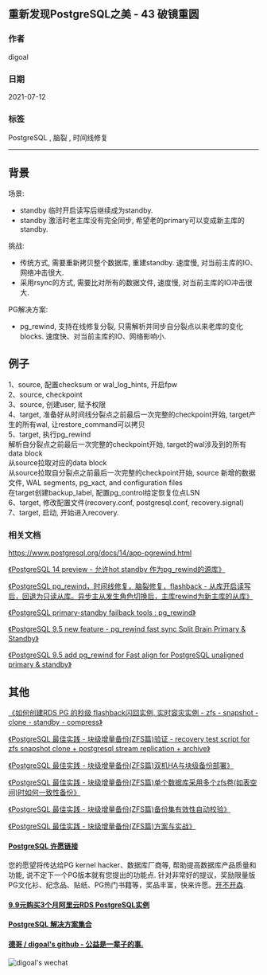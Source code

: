 ## 重新发现PostgreSQL之美 - 43 破镜重圆  
        
### 作者        
digoal        
        
### 日期        
2021-07-12        
        
### 标签        
PostgreSQL , 脑裂 , 时间线修复  
        
----        
        
## 背景        
  
场景:   
- standby 临时开启读写后继续成为standby.  
- standby 激活时老主库没有完全同步, 希望老的primary可以变成新主库的standby.  
  
挑战:   
- 传统方式, 需要重新拷贝整个数据库, 重建standby. 速度慢, 对当前主库的IO、网络冲击很大.   
- 采用rsync的方式, 需要比对所有的数据文件, 速度慢, 对当前主库的IO冲击很大.   
  
PG解决方案:   
- pg_rewind, 支持在线修复分裂, 只需解析并同步自分裂点以来老库的变化blocks. 速度快、对当前主库的IO、网络影响小.  
  
## 例子  
  
1、source, 配置checksum or wal_log_hints, 开启fpw  
2、source, checkpoint  
3、source, 创建user, 赋予权限  
4、target, 准备好从时间线分裂点之前最后一次完整的checkpoint开始, target产生的所有wal, 让restore_command可以拷贝  
5、target, 执行pg_rewind  
解析自分裂点之前最后一次完整的checkpoint开始, target的wal涉及到的所有data block  
从source拉取对应的data block  
从source拉取自分裂点之前最后一次完整的checkpoint开始, source 新增的数据文件, WAL segments, pg_xact, and configuration files  
在target创建backup_label, 配置pg_control给定恢复位点LSN  
6、target, 修改配置文件(recovery.conf, postgresql.conf, recovery.signal)  
7、target, 启动, 开始进入recovery.   
  
  
### 相关文档  
https://www.postgresql.org/docs/14/app-pgrewind.html  
  
[《PostgreSQL 14 preview - 允许hot standby 作为pg_rewind的源库》](../202105/20210513_01.md)    
  
[《PostgreSQL pg_rewind，时间线修复，脑裂修复，flashback - 从库开启读写后，回退为只读从库。异步主从发生角色切换后，主库rewind为新主库的从库》](../201901/20190128_02.md)    
  
[《PostgreSQL primary-standby failback tools : pg_rewind》](../201503/20150325_03.md)    
  
[《PostgreSQL 9.5 new feature - pg_rewind fast sync Split Brain Primary & Standby》](../201503/20150325_02.md)    
  
[《PostgreSQL 9.5 add pg_rewind for Fast align for PostgreSQL unaligned primary & standby》](../201503/20150325_01.md)    
  
## 其他  
  
[《如何创建RDS PG 的秒级 flashback闪回实例, 实时容灾实例 - zfs - snapshot - clone - standby - compress》](../202003/20200321_02.md)    
  
[《PostgreSQL 最佳实践 - 块级增量备份(ZFS篇)验证 - recovery test script for zfs snapshot clone + postgresql stream replication + archive》](../201608/20160823_09.md)    
  
[《PostgreSQL 最佳实践 - 块级增量备份(ZFS篇)双机HA与块级备份部署》](../201608/20160823_08.md)    
  
[《PostgreSQL 最佳实践 - 块级增量备份(ZFS篇)单个数据库采用多个zfs卷(如表空间)时如何一致性备份》](../201608/20160823_07.md)    
  
[《PostgreSQL 最佳实践 - 块级增量备份(ZFS篇)备份集有效性自动校验》](../201608/20160823_06.md)    
  
[《PostgreSQL 最佳实践 - 块级增量备份(ZFS篇)方案与实战》](../201608/20160823_05.md)    
  
  
#### [PostgreSQL 许愿链接](https://github.com/digoal/blog/issues/76 "269ac3d1c492e938c0191101c7238216")
您的愿望将传达给PG kernel hacker、数据库厂商等, 帮助提高数据库产品质量和功能, 说不定下一个PG版本就有您提出的功能点. 针对非常好的提议，奖励限量版PG文化衫、纪念品、贴纸、PG热门书籍等，奖品丰富，快来许愿。[开不开森](https://github.com/digoal/blog/issues/76 "269ac3d1c492e938c0191101c7238216").  
  
  
#### [9.9元购买3个月阿里云RDS PostgreSQL实例](https://www.aliyun.com/database/postgresqlactivity "57258f76c37864c6e6d23383d05714ea")
  
  
#### [PostgreSQL 解决方案集合](https://yq.aliyun.com/topic/118 "40cff096e9ed7122c512b35d8561d9c8")
  
  
#### [德哥 / digoal's github - 公益是一辈子的事.](https://github.com/digoal/blog/blob/master/README.md "22709685feb7cab07d30f30387f0a9ae")
  
  
![digoal's wechat](../pic/digoal_weixin.jpg "f7ad92eeba24523fd47a6e1a0e691b59")
  
